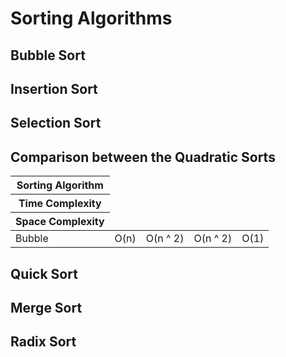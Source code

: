 # Sorting Algorithms

## Bubble Sort

## Insertion Sort

## Selection Sort


## Comparison between the Quadratic Sorts
<table>
  <thead>
    <tr>
      <th>Sorting Algorithm</th>
    </tr>
    <tr>
      <th>Time Complexity</th>
    </tr>
    <tr>
      <th>Space Complexity</th>
    </tr>
  </thead>

  <tbody>
    <tr>
      <td>Bubble</td>
      <td>O(n)</td>
      <td>O(n ^ 2)</td>
      <td>O(n ^ 2)</td>
      <td>O(1)</td>
    </tr>
  </tbody>
</table>


## Quick Sort

## Merge Sort


## Radix Sort
